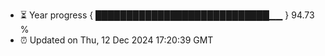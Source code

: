 - ⏳ Year progress { ████████████████████████████▁▁ } 94.73 %
- ⏰ Updated on Thu, 12 Dec 2024 17:20:39 GMT

